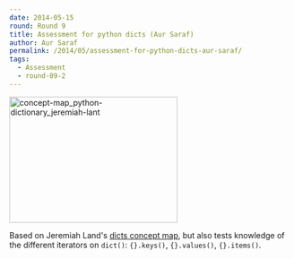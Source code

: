 ```yaml
---
date: 2014-05-15
round: Round 9
title: Assessment for python dicts (Aur Saraf)
author: Aur Saraf
permalink: /2014/05/assessment-for-python-dicts-aur-saraf/
tags:
  - Assessment
  - round-09-2
---
```

[<img src="http://files.software-carpentry.org/training-course/2014/04/concept-map_python-dictionary_jeremiah-lant-300x225.jpg" alt="concept-map_python-dictionary_jeremiah-lant" width="300" height="225" class="alignnone size-medium wp-image-6864" />][1]

Based on Jeremiah Land's [dicts concept map][2], but also tests knowledge of the different iterators on `dict()`: `{}.keys()`, `{}.values()`, `{}.items()`.

 [1]: http://files.software-carpentry.org/training-course/2014/04/concept-map_python-dictionary_jeremiah-lant.jpg
 [2]: http://teaching.software-carpentry.org/2014/04/30/concept-map-for-python-dictionaries/
